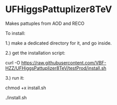 UFHiggsPattuplizer8TeV
======================

Makes pattuples from AOD and RECO

To install:

1.) make a dedicated directory for it, and go inside.

2.) get the installation script:

curl -O https://raw.githubusercontent.com/VBF-HZZ/UFHiggsPattuplizer8TeV/testProd/install.sh

3.) run it:

chmod +x install.sh

./install.sh


